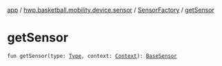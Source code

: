 [app](../../index.md) / [hwp.basketball.mobility.device.sensor](../index.md) / [SensorFactory](index.md) / [getSensor](.)

# getSensor

`fun getSensor(type: `[`Type`](-type/index.md)`, context: `[`Context`](https://developer.android.com/reference/android/content/Context.html)`): `[`BaseSensor`](../-base-sensor/index.md)